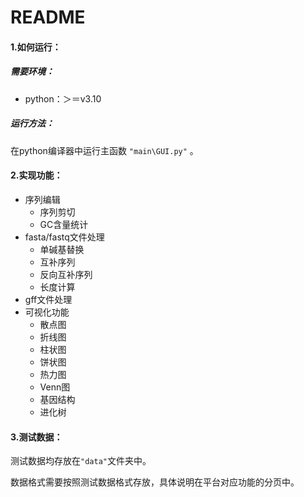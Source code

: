# README

#### 1.如何运行：

##### 需要环境：

- python：＞＝v3.10

##### 运行方法：

在python编译器中运行主函数 `"main\GUI.py"` 。

#### 2.实现功能：

- 序列编辑
  - 序列剪切
  - GC含量统计
- fasta/fastq文件处理
  - 单碱基替换
  - 互补序列
  - 反向互补序列
  - 长度计算
- gff文件处理
- 可视化功能
  - 散点图
  - 折线图
  - 柱状图
  - 饼状图
  - 热力图
  - Venn图
  - 基因结构
  - 进化树

#### 3.测试数据：

测试数据均存放在`"data"`文件夹中。

数据格式需要按照测试数据格式存放，具体说明在平台对应功能的分页中。
